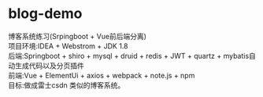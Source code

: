 # blog-demo
博客系统练习(Srpingboot + Vue前后端分离)</br>
项目环境:IDEA + Webstrom + JDK 1.8</br>
后端:Springboot + shiro + mysql + druid + redis + JWT + quartz + mybatis自动生成代码以及分页插件</br>
前端:Vue + ElementUi + axios + webpack + note.js + npm</br>
目标:做成雷士csdn 类似的博客系统。</br>
